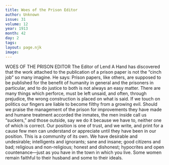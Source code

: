 ```yaml
---
title: Woes of the Prison Editor
author: Unknown
issue: 31
volume: 12
year: 1913
month: 42
day: 2
tags:
layout: page.njk
image:
---
```

WOES OF THE PRISON EDITOR    The Editor of Lend A Hand has discovered that the work attached to the publication of a prison paper is not the “cinch job” so many imagine. He says:    Prison papers, like others, are supposed to be published for the benefit of humanity in general and the prisoners in particular, and to do justice to both is not always an easy matter. There are many things which perforce, must be left unsaid, and often, through prejudice, the wrong construction is placed on what is said. If we touch on politics our fingers are liable to become filthy from a growing evil. Should we praise the management of the prison for improvements they have made and humane treatment accorded the inmates, the men inside call us “suckers,” and those outside, say we do it because we have to, neither one of which is correct. Our position is one of trust, and we write, and print for a cause few men can understand or appreciate until they have been in our position.    This is a community of its own. We have desirable and undesirable; intelligents and ignorants; sane and insane; good citizens and bad; religious and non-religious; honest and dishonest; hypocrites and open countenance—just as you have in the town in which you live.       Some women remain faithful to their husband and some to their ideals. 
